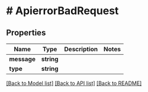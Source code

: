# # ApierrorBadRequest

## Properties

Name | Type | Description | Notes
------------ | ------------- | ------------- | -------------
**message** | **string** |  |
**type** | **string** |  |

[[Back to Model list]](../../README.md#models) [[Back to API list]](../../README.md#endpoints) [[Back to README]](../../README.md)

